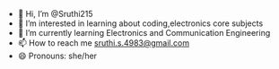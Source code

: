 - 👋 Hi, I’m @Sruthi215
- 👀 I’m interested in learning about coding,electronics core subjects
- 🌱 I’m currently learning Electronics and Communication Engineering
- 📫 How to reach me sruthi.s.4983@gmail.com
- 😄 Pronouns: she/her


